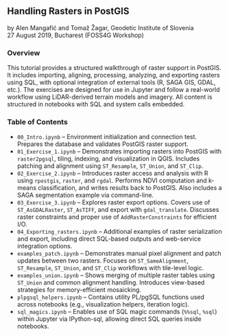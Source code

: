 ## Handling Rasters in PostGIS  
by Alen Mangafić and Tomaž Žagar, Geodetic Institute of Slovenia  
27 August 2019, Bucharest (FOSS4G Workshop)

### Overview

This tutorial provides a structured walkthrough of raster support in PostGIS. It includes importing, aligning, processing, analyzing, and exporting rasters using SQL, with optional integration of external tools (R, SAGA GIS, GDAL, etc.). The exercises are designed for use in Jupyter and follow a real-world workflow using LiDAR-derived terrain models and imagery. All content is structured in notebooks with SQL and system calls embedded.

### Table of Contents

- `00_Intro.ipynb` – Environment initialization and connection test. Prepares the database and validates PostGIS raster support.  
- `01_Exercise_1.ipynb` – Demonstrates importing rasters into PostGIS with `raster2pgsql`, tiling, indexing, and visualization in QGIS. Includes patching and alignment using `ST_Resample`, `ST_Union`, and `ST_Clip`.  
- `02_Exercise_2.ipynb` – Introduces raster access and analysis with R using `rpostgis`, `raster`, and `rgdal`. Performs NDVI computation and k-means classification, and writes results back to PostGIS. Also includes a SAGA segmentation example via command-line.  
- `03_Exercise_3.ipynb` – Explores raster export options. Covers use of `ST_AsGDALRaster`, `ST_AsTIFF`, and export with `gdal_translate`. Discusses raster constraints and proper use of `AddRasterConstraints` for efficient I/O.  
- `04_Exporting_rasters.ipynb` – Additional examples of raster serialization and export, including direct SQL-based outputs and web-service integration options.  
- `examples_patch.ipynb` – Demonstrates manual pixel alignment and patch updates between two rasters. Focuses on `ST_SameAlignment`, `ST_Resample`, `ST_Union`, and `ST_Clip` workflows with tile-level logic.  
- `examples_union.ipynb` – Shows merging of multiple raster tables using `ST_Union` and common alignment handling. Introduces view-based strategies for memory-efficient mosaicking.  
- `plpgsql_helpers.ipynb` – Contains utility PL/pgSQL functions used across notebooks (e.g., visualization helpers, iteration logic).  
- `sql_magics.ipynb` – Enables use of SQL magic commands (`%%sql`, `%sql`) within Jupyter via IPython-sql, allowing direct SQL queries inside notebooks.
